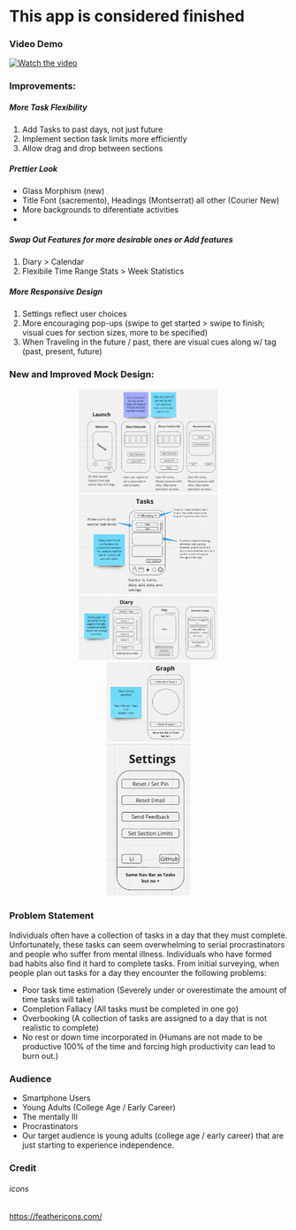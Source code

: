 # This app is considered finished

### Video Demo
[![Watch the video](https://img.youtube.com/vi/97ZWku5jVZI/hqdefault.jpg)](https://youtu.be/97ZWku5jVZI)


### Improvements:

##### More Task Flexibility 
1. Add Tasks to past days, not just future
2. Implement section task limits more efficiently
3. Allow drag and drop between sections

##### Prettier Look
- Glass Morphism (new)
- Title Font (sacremento), Headings (Montserrat) all other (Courier New)
- More backgrounds to diferentiate activities
- 
##### Swap Out Features for more desirable ones or Add features
1. Diary > Calendar
2. Flexibile Time Range Stats > Week Statistics

##### More Responsive Design
1. Settings reflect user choices
2. More encouraging pop-ups (swipe to get started > swipe to finish; visual cues for section sizes, more to be specified)
3. When Traveling in the future / past, there are visual cues along w/ tag (past, present, future)

### New and Improved Mock Design:
<div align="center">
  <img src="https://github.com/TamRiceCS/KotlinTaskly/blob/master/launch.png" | width = 50% height = 50%/>
  <img src="https://github.com/TamRiceCS/KotlinTaskly/blob/master/Tasks.png" | width = 50% height = 50%/>
  <img src="https://github.com/TamRiceCS/KotlinTaskly/blob/master/Diary.png" | width = 50% height = 50%/>  
</div>
<div align="center">
  <img src="https://github.com/TamRiceCS/KotlinTaskly/blob/master/Graph.png" | width = 30% height = 30%/>
</div>
<div align="center">
  <img src="https://github.com/TamRiceCS/KotlinTaskly/blob/master/Settings.png" | width = 30% height = 30%/>
</div>

### Problem Statement
Individuals often have a collection of tasks in a day that they must complete. Unfortunately, these tasks can seem overwhelming to serial procrastinators and people who suffer from mental illness. Individuals who have formed bad habits also find it hard to complete tasks. From initial surveying, when people plan out tasks for a day they encounter the following problems:
* Poor task time estimation (Severely under or overestimate the amount of time tasks will take)
* Completion Fallacy (All tasks must be completed in one go)
* Overbooking (A collection of tasks are assigned to a day that is not realistic to complete)
* No rest or down time incorporated in (Humans are not made to be productive 100% of the time and forcing high productivity can lead to burn out.)

### Audience
* Smartphone Users
* Young Adults (College Age / Early Career)
* The mentally Ill
* Procrastinators
* Our target audience is young adults (college age / early career) that are just starting to experience independence. 

### Credit
###### icons
https://feathericons.com/
